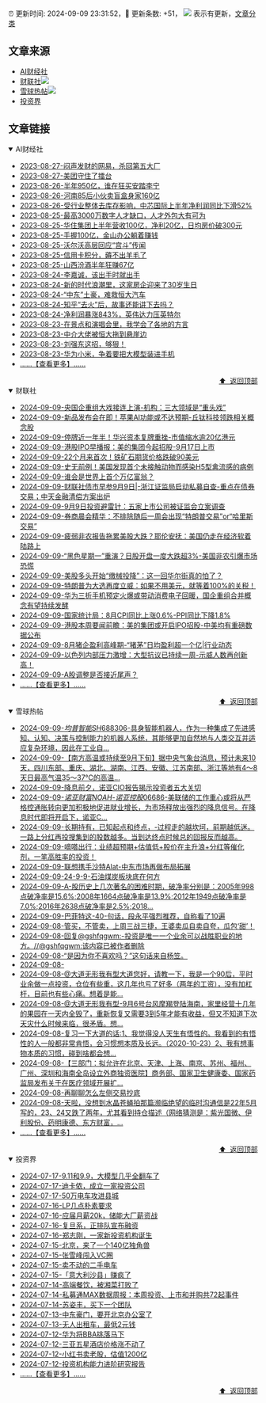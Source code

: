 ##

:alarm_clock: 更新时间: 2024-09-09 23:31:52，:rocket: 更新条数: +51， ![](/assets/dot.png) 表示有更新，[文章分类](/TAGS.md)

## 文章来源

- [AI财经社](#ai财经社)  
- [财联社](#财联社)![](/assets/dot.png)   
- [雪球热帖](#雪球热帖)![](/assets/dot.png)   
- [投资界](#投资界)  

## 文章链接

<details open>
<summary id="ai财经社">
 AI财经社
</summary>


- [2023-08-27-闷声发财的网易，杀回第五大厂](https://www.aicaijing.com.cn/article/18610)  
- [2023-08-27-美团守住了擂台](https://www.aicaijing.com.cn/article/18611)  
- [2023-08-26-半年950亿，谁在狂买安踏李宁](https://www.aicaijing.com.cn/article/18607)  
- [2023-08-26-河南85后小伙卖盲盒身家160亿](https://www.aicaijing.com.cn/article/18608)  
- [2023-08-26-受行业整体去库存影响，中芯国际上半年净利润同比下滑52%](https://www.aicaijing.com.cn/article/18609)  
- [2023-08-25-最高3000万数字人才缺口，人才外包大有可为](https://www.aicaijing.com.cn/article/18601)  
- [2023-08-25-华住集团上半年营收100亿，净利20亿，日均房价破300元](https://www.aicaijing.com.cn/article/18602)  
- [2023-08-25-手握100亿，金山办公躺着赚钱](https://www.aicaijing.com.cn/article/18603)  
- [2023-08-25-沃尔沃高层回应“宫斗”传闻](https://www.aicaijing.com.cn/article/18604)  
- [2023-08-25-信用卡积分，薅不出羊毛了](https://www.aicaijing.com.cn/article/18605)  
- [2023-08-25-山西汾酒半年狂赚67亿](https://www.aicaijing.com.cn/article/18606)  
- [2023-08-24-李嘉诚，该出手时就出手](https://www.aicaijing.com.cn/article/18596)  
- [2023-08-24-新的时代浪潮里，这家房企迎来了30岁生日](https://www.aicaijing.com.cn/article/18597)  
- [2023-08-24-“中东”土豪，难救恒大汽车](https://www.aicaijing.com.cn/article/18598)  
- [2023-08-24-知乎“去火”后，故事还能讲下去吗？](https://www.aicaijing.com.cn/article/18599)  
- [2023-08-24-净利润暴涨843%，英伟达力压英特尔](https://www.aicaijing.com.cn/article/18600)  
- [2023-08-23-在景点和演唱会里，我学会了各地的方言](https://www.aicaijing.com.cn/article/18591)  
- [2023-08-23-中介大佬被恒大拖到悬崖边](https://www.aicaijing.com.cn/article/18592)  
- [2023-08-23-刘强东这招，够狠！](https://www.aicaijing.com.cn/article/18593)  
- [2023-08-23-华为小米，争着要把大模型装进手机](https://www.aicaijing.com.cn/article/18594)  
- [......【查看更多】......](/details/AI财经社.md)

<div align="right"><a href="#文章来源">⬆ &nbsp;返回顶部</a></div>
</details>

<details open>
<summary id="财联社">
 财联社
</summary>


- [2024-09-09-央国企重组大戏接连上演-机构：三大领域是“重头戏”](https://www.cls.cn/detail/1792781)  
- [2024-09-09-新品发布会在即！苹果AI功能或不达预期-丘钛科技领跌相关概念股](https://www.cls.cn/detail/1792848)  
- [2024-09-09-停牌近一年半！华兴资本复牌重挫-市值缩水逾20亿港元](https://www.cls.cn/detail/1792792)  
- [2024-09-09-港股IPO早播报：美的集团今起招股-9月17日上市](https://www.cls.cn/detail/1761002)  
- [2024-09-09-22个月来首次！铁矿石期货价格跌破90美元](https://www.cls.cn/detail/1792753)  
- [2024-09-09-史无前例！美国发现首个未接触动物而感染H5型禽流感的病例](https://www.cls.cn/detail/1792738)  
- [2024-09-09-谁会是世界上首个万亿富翁？](https://www.cls.cn/detail/1792734)  
- [2024-09-09-财联社债市早参9月9日|-浙江证监局启动私募自查-重点在债券交易；中天金融清偿方案出炉](https://www.cls.cn/detail/1792606)  
- [2024-09-09-9月9日投资避雷针：五家上市公司被证监会立案调查](https://www.cls.cn/detail/1792592)  
- [2024-09-09-券商晨会精华：不排除随后一周会出现“特朗普交易”or“哈里斯交易”](https://www.cls.cn/detail/1792572)  
- [2024-09-09-疲弱非农报告拖累美股大跌？耶伦安抚：美国仍走在经济软着陆路上](https://www.cls.cn/detail/1792587)  
- [2024-09-09-“黑色星期一”重演？日股开盘一度大跌超3%-美国非农引爆市场恐慌](https://www.cls.cn/detail/1792613)  
- [2024-09-09-美股多头开始“缴械投降”：这一回华尔街真的怕了？](https://www.cls.cn/detail/1792649)  
- [2024-09-09-特朗普为大选再度立威：如果不用美元，就等着100%的关税！](https://www.cls.cn/detail/1792618)  
- [2024-09-09-华为三折手机预定火爆或带动消费电子回暖，国企重组合并概念有望持续发酵](https://www.cls.cn/detail/1792710)  
- [2024-09-09-国家统计局：8月CPI同比上涨0.6%-PPI同比下降1.8%](https://www.cls.cn/detail/1792578)  
- [2024-09-09-港股本周要闻前瞻：美的集团或开启IPO招股-中美均有重磅数据公布](https://www.cls.cn/detail/1792509)  
- [2024-09-09-8月猪企盈利高峰期-“猪茅”日均盈利超一个亿|行业动态](https://www.cls.cn/detail/1792747)  
- [2024-09-09-以色列内部压力激增：大型抗议已持续一周-示威人数再创新高！](https://www.cls.cn/detail/1792820)  
- [2024-09-09-A股调整是否接近尾声？](https://www.cls.cn/detail/1792839)  
- [......【查看更多】......](/details/财联社.md)

<div align="right"><a href="#文章来源">⬆ &nbsp;返回顶部</a></div>
</details>

<details open>
<summary id="雪球热帖">
 雪球热帖
</summary>


- [2024-09-09-$均普智能SH688306$-具身智能机器人，作为一种集成了先进感知、认知、决策与控制能力的机器人系统，其能够更加自然地与人类交互并适应复杂环境，因此在工业自...](https://xueqiu.com/4960069432/303989450)  
- [2024-09-09-【南方高温或持续至9月下旬】据中央气象台消息，预计未来10天，四川东部、重庆、湖北、湖南、江西、安徽、江苏南部、浙江等地有4～8天日最高气温35～37℃的高温...](https://xueqiu.com/5124430882/304053235)  
- [2024-09-09-降息前夕，诺亚CIO报告揭示投资者五大关切](https://xueqiu.com/8820668775/304040026)  
- [2024-09-09-$诺亚财富NOAH$-$诺亚控股06686$-美联储的工作重心或将从严格控通胀转向更加积极地促进就业增长，为市场释放出强烈的降息信号。在降息时代即将开启下，诺亚C...](https://xueqiu.com/5061904629/304010095)  
- [2024-09-09-长期持有，已知起点和终点，-过程走的越坎坷，前期越低迷。一路上分红再投搜集到的股数越多。当到达终点时候总的回报反而越高。](https://xueqiu.com/9887656769/304007767)  
- [2024-09-09-嘀嗒出行：业绩超预期+估值低+股价在主升浪+分红等催化剂，一笔高胜率的投资！](https://xueqiu.com/7041780087/303992990)  
- [2024-09-09-联想携手沙特Alat-中东市场再做布局拓展](https://xueqiu.com/6572050310/303981677)  
- [2024-09-09-24-9-9-石油煤炭板块底在何方](https://xueqiu.com/8772786299/304044514)  
- [2024-09-09-A-股历史上几次著名的困难时期，破净率分别是：2005年998点破净率是15.6%;2008年1664点破净率是13.9%;2012年1949点破净率是7.0%;2016年2638点破净率是2.5%;2018...](https://xueqiu.com/5849638862/304066240)  
- [2024-09-09-巴菲特这-40-句话，段永平强烈推荐，自称看了10遍](https://xueqiu.com/4894511814/303993413)  
- [2024-09-08-管买，不管卖，上周三战三捷，王婆卖瓜自卖自夸，瓜包‘甜’！](https://xueqiu.com/9461941707/303936526)  
- [2024-09-08-回复@gshfqgwm:-投资是唯一一个业余可以战胜职业的地方。//@gshfqgwm:该内容已被作者删除](https://xueqiu.com/1247347556/303928373)  
- [2024-09-08-“是因为你不喜欢吗？”这句话来自杨笠。](https://xueqiu.com/1247347556/303932856)  
- [2024-09-08-](https://xueqiu.com/8411958407/303930559)  
- [2024-09-08-@大道无形我有型大道您好，请教一下，我是一个90后，平时业余做一点投资，仓位有些重，这几年也亏了好多（两年的工资），没有加杠杆，目前也有些心痛。想着是能...](https://xueqiu.com/3802694859/303925972)  
- [2024-09-08-@大道无形我有型-9月6号台风摩羯登陆海南，家里经营十几年的果园在一天内全毁了，重新恢复又需要3到5年才能有收益，但又不知道下次天灾什么时候来临，很矛盾。想...](https://xueqiu.com/3685691142/303926086)  
- [2024-09-08-复习一下大道的话:1、我觉得没人天生有悟性的。我看到的有悟性的人一般都非常肯悟，会习惯想本质及长远。（2020-10-23）2、我有想事物本质的习惯，碰到啥都会想...](https://xueqiu.com/7667646479/303942978)  
- [2024-09-08-【三部门：拟允许在北京、天津、上海、南京、苏州、福州、广州、深圳和海南全岛设立外商独资医院】商务部、国家卫生健康委、国家药监局发布关于在医疗领域开展扩...](https://xueqiu.com/5124430882/303930611)  
- [2024-09-08-再聊聊怎么左侧交易抄底](https://xueqiu.com/9222280625/303938601)  
- [2024-09-08-天啦，没想到水晶苍蝇拍那篇濒临绝望的临时沟通信是22年5月写的，23、24又跌了两年，尤其看到持仓描述（网络猜测是：紫光国微、伊利股份、药明康德、东方财富，...](https://xueqiu.com/9991610619/303952982)  
- [......【查看更多】......](/details/雪球热帖.md)

<div align="right"><a href="#文章来源">⬆ &nbsp;返回顶部</a></div>
</details>

<details open>
<summary id="投资界">
 投资界
</summary>


- [2024-07-17-9.11和9.9，大模型几乎全翻车了](https://posts.careerengine.us/p/6697778c44726b29bffa3a09)  
- [2024-07-17-迪卡侬，成立一家投资公司](https://posts.careerengine.us/p/6697778c44726b29bffa3a01)  
- [2024-07-17-50万电车攻进县城](https://posts.careerengine.us/p/6697779c831e1d29eea44253)  
- [2024-07-16-LP几点朴素要求](https://posts.careerengine.us/p/669636a8720ed522248054dc)  
- [2024-07-16-应届月薪20k，储能大厂薪资战](https://posts.careerengine.us/p/669636a8720ed522248054d4)  
- [2024-07-16-复旦系，正排队宣布融资](https://posts.careerengine.us/p/66963699cb38e136a496986c)  
- [2024-07-16-郑志刚，一家新投资机构诞生](https://posts.careerengine.us/p/66963699cb38e136a4969874)  
- [2024-07-15-北京，来了一个140亿独角兽](https://posts.careerengine.us/p/6694db59a0c3ac562b61f9af)  
- [2024-07-15-张雪峰闯入VC圈](https://posts.careerengine.us/p/6694db59a0c3ac562b61f9b7)  
- [2024-07-15-卖不动的二手电车](https://posts.careerengine.us/p/6694db6836b2f1565d9b541a)  
- [2024-07-15-「意大利沙县」赚疯了](https://posts.careerengine.us/p/6694db6836b2f1565d9b5422)  
- [2024-07-14-高端餐饮，被湘菜打败了](https://posts.careerengine.us/p/6693862333c6e710d0bf9dc4)  
- [2024-07-14-私募通MAX数据周报：本周投资、上市和并购共72起事件](https://posts.careerengine.us/p/6693862333c6e710d0bf9dcc)  
- [2024-07-14-苏姿丰，买下一个团队](https://posts.careerengine.us/p/6693861481427510b2b9c123)  
- [2024-07-13-中东豪门，要开北京办公室了](https://posts.careerengine.us/p/66922794a876f80d113b51fe)  
- [2024-07-13-无人出租车，最低2元钱](https://posts.careerengine.us/p/669227b82202ae0dfac5d713)  
- [2024-07-12-华为将BBA挑落马下](https://posts.careerengine.us/p/6690a6c68082df14ead7eaac)  
- [2024-07-12-三亚五星酒店价格涨不动了](https://posts.careerengine.us/p/6690a6c68082df14ead7eaa4)  
- [2024-07-12-小红书卖老股，估值1200亿](https://posts.careerengine.us/p/6690a6b756b00014bcc00e8f)  
- [2024-07-12-投资机构能力进阶研究报告](https://posts.careerengine.us/p/6690a6b756b00014bcc00e87)  
- [......【查看更多】......](/details/投资界.md)

<div align="right"><a href="#文章来源">⬆ &nbsp;返回顶部</a></div>
</details>
